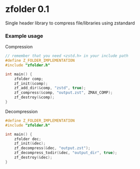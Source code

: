 # zfolder 0.1
Single header library to compress file/libraries using zstandard

### Example usage
Compression
```c
// remember that you need <zstd.h> in your include path
#define Z_FOLDER_IMPLEMENTATION
#include "zfolder.h"

int main() {
    zfolder comp;
    zf_init(&comp);
    zf_add_dir(&comp, "zstd", true);
    zf_compress(&comp, "output.zst", ZMAX_COMP);
    zf_destroy(&comp);
}
```

Decompression
```c
#define Z_FOLDER_IMPLEMENTATION
#include "zfolder.h"

int main() {
    zfolder dec;
    zf_init(&dec);
    zf_decompress(&dec, "output.zst");
    zf_decompress_todir(&dec, "output_dir", true);
    zf_destroy(&dec);
}
```